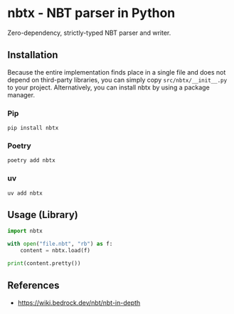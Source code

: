 # nbtx - NBT parser in Python

Zero-dependency, strictly-typed NBT parser and writer.

## Installation

Because the entire implementation finds place in a single file and does not
depend on third-party libraries, you can simply copy `src/nbtx/__init__.py`
to your project. Alternatively, you can install nbtx by using a package
manager.

### Pip

```console
pip install nbtx
```

### Poetry

```console
poetry add nbtx
```

### uv

```console
uv add nbtx
```

## Usage (Library)

```python
import nbtx

with open("file.nbt", "rb") as f:
    content = nbtx.load(f)

print(content.pretty())
```

## References

- <https://wiki.bedrock.dev/nbt/nbt-in-depth>
